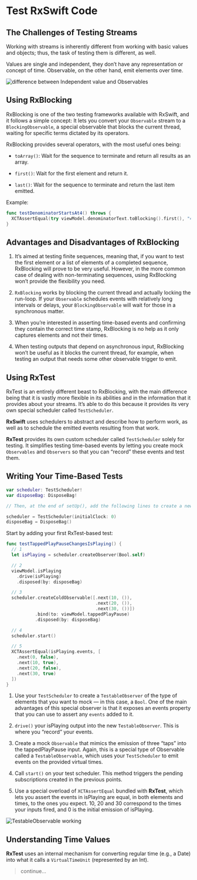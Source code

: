 # Test RxSwift Code

## The Challenges of Testing Streams

Working with streams is inherently different from working with basic values and objects; thus, the task of testing them is different, as well.

Values are single and independent, they don’t have any representation or concept of time. Observable, on the other hand, emit elements over time.

![difference between Independent value and Observables](https://koenig-media.raywenderlich.com/uploads/2018/09/FAE79EDE8909ECD5377BE70FBC90AD33.png)

## Using RxBlocking

RxBlocking is one of the two testing frameworks available with RxSwift, and it follows a simple concept: It lets you convert your `Observable` stream to a `BlockingObservable`, a special observable that blocks the current thread, waiting for specific terms dictated by its operators.

RxBlocking provides several operators, with the most useful ones being:

- `toArray()`: Wait for the sequence to terminate and return all results as an array.

- `first()`: Wait for the first element and return it.

- `last()`: Wait for the sequence to terminate and return the last item emitted.

Example:

```swift
func testDenominatorStartsAt4() throws {
  XCTAssertEqual(try viewModel.denominatorText.toBlocking().first(), "4")
}
```

## Advantages and Disadvantages of RxBlocking

1. It’s aimed at testing finite sequences, meaning that, if you want to test the first element or a list of elements of a completed sequence, RxBlocking will prove to be very useful. However, in the more common case of dealing with non-terminating sequences, using RxBlocking won’t provide the flexibility you need.

2. `RxBlocking` works by blocking the current thread and actually locking the run-loop. If your `Observable` schedules events with relatively long intervals or delays, your `BlockingObservable` will wait for those in a synchronous matter.

3. When you’re interested in asserting time-based events and confirming they contain the correct time stamp, RxBlocking is no help as it only captures elements and not their times.

4. When testing outputs that depend on asynchronous input, RxBlocking won’t be useful as it blocks the current thread, for example, when testing an output that needs some other observable trigger to emit.

## Using RxTest

RxTest is an entirely different beast to RxBlocking, with the main difference being that it is vastly more flexible in its abilities and in the information that it provides about your streams. It’s able to do this because it provides its very own special scheduler called `TestScheduler`.

**RxSwift** uses schedulers to abstract and describe how to perform work, as well as to schedule the emitted events resulting from that work.

**RxTest** provides its own custom scheduler called `TestScheduler` solely for testing. It simplifies testing time-based events by letting you create mock `Observables` and `Observers` so that you can “record” these events and test them.

## Writing Your Time-Based Tests

```swift
var scheduler: TestScheduler!
var disposeBag: DisposeBag!

// Then, at the end of setUp(), add the following lines to create a new TestScheduler and DisposeBag before every test:

scheduler = TestScheduler(initialClock: 0)
disposeBag = DisposeBag()
```

Start by adding your first RxTest-based test:

```swift
func testTappedPlayPauseChangesIsPlaying() {
  // 1
  let isPlaying = scheduler.createObserver(Bool.self)

  // 2
  viewModel.isPlaying
    .drive(isPlaying)
    .disposed(by: disposeBag)

  // 3
  scheduler.createColdObservable([.next(10, ()),
                                  .next(20, ()),
                                  .next(30, ())])
           .bind(to: viewModel.tappedPlayPause)
           .disposed(by: disposeBag)

  // 4
  scheduler.start()

  // 5
  XCTAssertEqual(isPlaying.events, [
    .next(0, false),
    .next(10, true),
    .next(20, false),
    .next(30, true)
  ])
}
```

1. Use your `TestScheduler` to create a `TestableObserver` of the type of elements that you want to mock — in this case, a `Bool`. One of the main advantages of this special observer is that it exposes an events property that you can use to assert any `events` added to it.

2. `drive()` your isPlaying output into the new `TestableObserver`. This is where you “record” your events.

3. Create a mock `Observable` that mimics the emission of three “taps” into the tappedPlayPause input. Again, this is a special type of Observable called a `TestableObservable`, which uses your `TestScheduler` to emit events on the provided virtual times.

4. Call `start()` on your test scheduler. This method triggers the pending subscriptions created in the previous points.

5. Use a special overload of `XCTAssertEqual` bundled with **RxTest**, which lets you assert the events in isPlaying are equal, in both elements and times, to the ones you expect. 10, 20 and 30 correspond to the times your inputs fired, and 0 is the initial emission of isPlaying.

![TestableObservable working](https://koenig-media.raywenderlich.com/uploads/2018/09/Screen-Shot-2018-09-08-at-10.16.43-AM.png)

## Understanding Time Values

**RxTest** uses an internal mechanism for converting regular time (e.g., a Date) into what it calls a `VirtualTimeUnit` (represented by an Int).

> continue...
